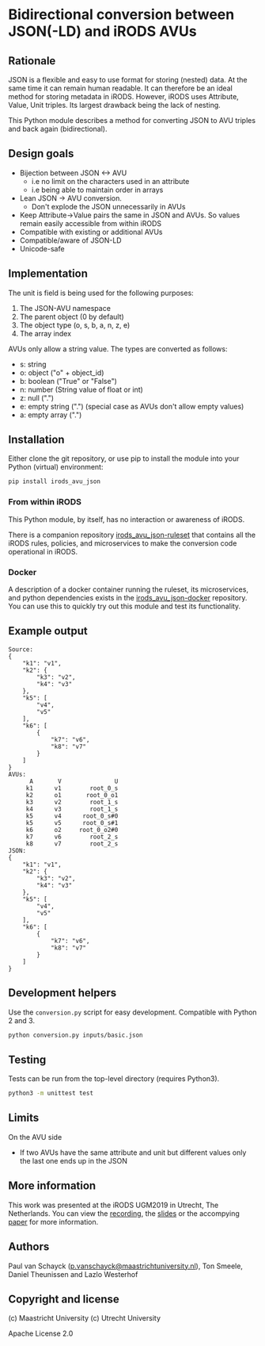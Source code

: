 # Bidirectional conversion between JSON(-LD) and iRODS AVUs

## Rationale

JSON is a flexible and easy to use format for storing (nested) data. At the same time 
it can remain human readable. It can therefore be an ideal method for
storing metadata in iRODS. However, iRODS uses Attribute, Value, Unit triples. Its 
largest drawback being the lack of nesting. 

This Python module describes a method for converting JSON to AVU triples and back again 
(bidirectional).

## Design goals

* Bijection between JSON <-> AVU
  * i.e no limit on the characters used in an attribute
  * i.e being able to maintain order in arrays
* Lean JSON -> AVU conversion. 
  * Don't explode the JSON unnecessarily in AVUs
* Keep Attribute->Value pairs the same in JSON and AVUs. So values remain easily accessible from within iRODS
* Compatible with existing or additional AVUs 
* Compatible/aware of JSON-LD
* Unicode-safe

## Implementation
The unit is field is being used for the following purposes:

1. The JSON-AVU namespace
2. The parent object (0 by default)
3. The object type (o, s, b, a, n, z, e)
4. The array index

AVUs only allow a string value. The types are converted as follows:

* s: string 
* o: object ("o" + object_id)
* b: boolean ("True" or "False")
* n: number (String value of float or int)
* z: null (".")
* e: empty string (".") (special case as AVUs don't allow empty values)
* a: empty array (".")

## Installation
Either clone the git repository, or use pip to install the module into your Python (virtual) environment:
```bash
pip install irods_avu_json
```

### From within iRODS
This Python module, by itself, has no interaction or awareness of iRODS.

There is a companion repository [irods_avu_json-ruleset](https://github.com/MaastrichtUniversity/irods_avu_json-ruleset) that contains
all the iRODS rules, policies, and microservices to make the conversion code operational in iRODS.

### Docker
A description of a docker container running the ruleset, its microservices, and python dependencies exists in the
[irods_avu_json-docker](https://github.com/MaastrichtUniversity/irods_avu_json-docker) repository. You can use this
to quickly try out this module and test its functionality.

## Example output
```
Source:
{
    "k1": "v1",
    "k2": {
        "k3": "v2",
        "k4": "v3"
    },
    "k5": [
        "v4",
        "v5"
    ],
    "k6": [
        {
            "k7": "v6",
            "k8": "v7"
        }
    ]
}
AVUs:
      A       V               U
     k1      v1        root_0_s
     k2      o1       root_0_o1
     k3      v2        root_1_s
     k4      v3        root_1_s
     k5      v4      root_0_s#0
     k5      v5      root_0_s#1
     k6      o2     root_0_o2#0
     k7      v6        root_2_s
     k8      v7        root_2_s
JSON:
{
    "k1": "v1",
    "k2": {
        "k3": "v2",
        "k4": "v3"
    },
    "k5": [
        "v4",
        "v5"
    ],
    "k6": [
        {
            "k7": "v6",
            "k8": "v7"
        }
    ]
}
```
## Development helpers

Use the `conversion.py` script for easy development. Compatible with Python 2 and 3.

```bash
python conversion.py inputs/basic.json
```

## Testing
Tests can be run from the top-level directory (requires Python3).

```bash
python3 -m unittest test
```

## Limits

On the AVU side
* If two AVUs have the same attribute and unit but different values only the last one ends up in the JSON

## More information
This work was presented at the iRODS UGM2019 in Utrecht, The Netherlands. You can view the 
[recording](https://www.youtube.com/watch?v=CUUjuIC_-0w&list=PL29FhEN41mZN6S54IMBMwIPDC_dMiWFJG&index=5),
the [slides](https://irods.org/uploads/2019/vanSchayck-Maastricht-JSON2AVU-slides.pdf) 
or the accompying [paper](https://irods.org/uploads/2019/vanSchayck-Maastricht-JSON2AVU-paper.pdf) 
for more information.

## Authors
Paul van Schayck (p.vanschayck@maastrichtuniversity.nl), Ton Smeele, Daniel Theunissen and Lazlo Westerhof 

## Copyright and license

(c) Maastricht University
(c) Utrecht University

Apache License 2.0

